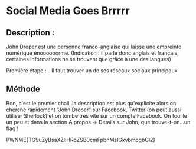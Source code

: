 # Social Media Goes Brrrrr

## Description : 

John Droper est une personne franco-anglaise qui laisse une empreinte numérique énoooooorme.
(Indication : il parle donc anglais et français, certaines informations ne se trouvent que grâce à une des langues)

Première étape :
    - Il faut trouver un de ses réseaux sociaux principaux

## Méthode

Bon, c'est le premier chall, la description est plus qu'explicite alors on cherche rapidement "John Droper" sur Facebook, Twitter (on peut aussi utiliser Sherlock) et on tombe très vite sur un compte Facebook. On fouille un peu et dans la section A propos -> Détails sur John, que trouve-t-on...un flag !

PWNME{TG9uZyBsaXZlIHRoZSB0cmFpbnMsIGxvbmcgbGl2}
